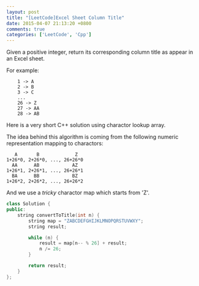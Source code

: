 ```yaml
---
layout: post
title: "[LeetCode]Excel Sheet Column Title"
date: 2015-04-07 21:13:20 +0800
comments: true
categories: ['LeetCode', 'Cpp']
---
```

Given a positive integer, return its corresponding column title as appear in an Excel sheet.
<!--more-->

For example:
```
    1 -> A
    2 -> B
    3 -> C
    ...
    26 -> Z
    27 -> AA
    28 -> AB 
```

Here is a very short C++ solution using charactor lookup array.

The idea behind this algorithm is coming from the following numeric representation mapping to charactors:
``` 
   A       B             Z  
1+26*0, 2+26*0, ..., 26+26*0  
  AA      AB            AZ    
1+26*1, 2+26*1, ..., 26+26*1   
  BA      BB            BZ     
1+26*2, 2+26*2, ..., 26+26*2   
```

And we use a *tricky* charactor map which starts from 'Z'.

``` Cpp Excel Sheet Column Title
class Solution {
public:
    string convertToTitle(int n) {
        string map = "ZABCDEFGHIJKLMNOPQRSTUVWXY";
        string result;

        while (n) {
        	result = map[n-- % 26] + result;
        	n /= 26;
        }

        return result;
    }
};
```


